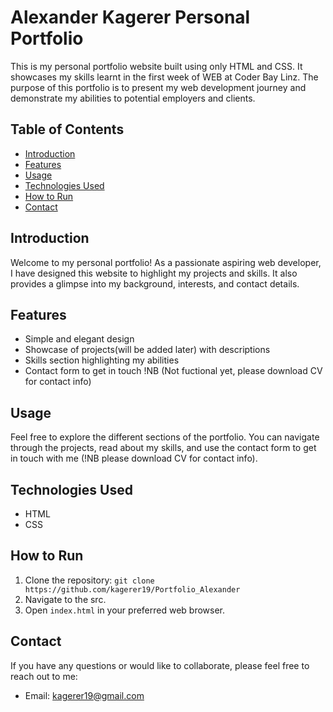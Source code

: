 # Alexander Kagerer Personal Portfolio

This is my personal portfolio website built using only HTML and CSS. It showcases my skills learnt in the first week of WEB at Coder Bay Linz. The purpose of this portfolio is to present my web development journey and demonstrate my abilities to potential employers and clients.

## Table of Contents

- [Introduction](#introduction)
- [Features](#features)
- [Usage](#usage)
- [Technologies Used](#technologies-used)
- [How to Run](#how-to-run)
- [Contact](#contact)

## Introduction

Welcome to my personal portfolio! As a passionate aspiring web developer, I have designed this website to highlight my projects and skills. It also provides a glimpse into my background, interests, and contact details.

## Features

- Simple and elegant design
- Showcase of projects(will be added later) with descriptions
- Skills section highlighting my abilities
- Contact form to get in touch !NB (Not fuctional yet, please download CV for contact info)

## Usage

Feel free to explore the different sections of the portfolio. You can navigate through the projects, read about my skills, and use the contact form to get in touch with me (!NB please download CV for contact info).

## Technologies Used

- HTML
- CSS

## How to Run

1. Clone the repository: `git clone https://github.com/kagerer19/Portfolio_Alexander`
2. Navigate to the src.
3. Open `index.html` in your preferred web browser.


## Contact

If you have any questions or would like to collaborate, please feel free to reach out to me:

- Email: [kagerer19@gmail.com](mailto:kagerer19@gmail.com)

